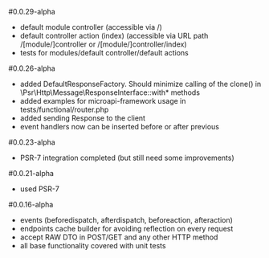 #0.0.29-alpha
- default module controller (accessible via /)
- default controller action (index) (accessible via URL path /\[module/\]controller or /\[module/\]controller/index)
- tests for modules/default controller/default actions

#0.0.26-alpha
- added DefaultResponseFactory. Should minimize calling of the clone() in \Psr\Http\Message\ResponseInterface::with* methods
- added examples for microapi-framework usage in tests/functional/router.php 
- added sending Response to the client
- event handlers now can be inserted before or after previous

#0.0.23-alpha
- PSR-7 integration completed (but still need some improvements)

#0.0.21-alpha
- used PSR-7 

#0.0.16-alpha
- events (beforedispatch, afterdispatch, beforeaction, afteraction)
- endpoints cache builder for avoiding reflection on every request 
- accept RAW DTO in POST/GET and any other HTTP method
- all base functionality covered with unit tests
